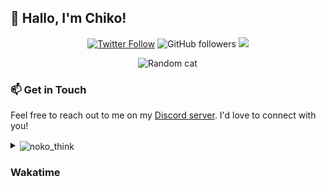 ## 👋 Hallo, I'm Chiko!

<div align="center">

[![Twitter Follow](https://img.shields.io/twitter/follow/chikoxq?label=Follow)](https://twitter.com/intent/follow?screen_name=chikoxq)
![GitHub followers](https://img.shields.io/github/followers/chikof?label=Follow&style=social)
![](https://komarev.com/ghpvc/?username=chikof&color=blue)

</div>

<a href="https://cataas.com">
<img src="https://cataas.com/cat?type=square" align="right" width="300"alt="Random cat">
</a>

<div><picture><img src="https://raw.githubusercontent.com/carbon-language/carbon-lang/refs/heads/trunk/docs/images/bumper.png" alt=""></picture></div>

### 📫 Get in Touch
Feel free to reach out to me on my [Discord server](https://discord.gg/sejc7TnX6N). I'd love to connect with you!

<details>
<summary>
<img src="https://cdn3.emoji.gg/emojis/64203-noko-think.png" width="35px" height="35px" alt="noko_think" align="center">

### Wakatime
</summary>

<!--START_SECTION:waka-->
![Code Time](http://img.shields.io/badge/Code%20Time-2%2C441%20hrs%2013%20mins-blue)

![Profile Views](http://img.shields.io/badge/Profile%20Views-0-blue)

![Lines of code](https://img.shields.io/badge/From%20Hello%20World%20I%27ve%20Written-9.8%20million%20lines%20of%20code-blue)

**🐱 My GitHub Data** 

> 📦 106.3 kB Used in GitHub's Storage 
 > 
> 🏆 454 Contributions in the Year 2025
 > 
> 💼 Opted to Hire
 > 
> 📜 42 Public Repositories 
 > 
> 🔑 33 Private Repositories 
 > 
**I'm a Night 🦉** 

```text
🌞 Morning                929 commits         █░░░░░░░░░░░░░░░░░░░░░░░░   04.77 % 
🌆 Daytime                6051 commits        ████████░░░░░░░░░░░░░░░░░   31.08 % 
🌃 Evening                9383 commits        ████████████░░░░░░░░░░░░░   48.20 % 
🌙 Night                  3105 commits        ████░░░░░░░░░░░░░░░░░░░░░   15.95 % 
```
📅 **I'm Most Productive on Sunday** 

```text
Monday                   2283 commits        ███░░░░░░░░░░░░░░░░░░░░░░   11.73 % 
Tuesday                  1341 commits        ██░░░░░░░░░░░░░░░░░░░░░░░   06.89 % 
Wednesday                2613 commits        ███░░░░░░░░░░░░░░░░░░░░░░   13.42 % 
Thursday                 2923 commits        ████░░░░░░░░░░░░░░░░░░░░░   15.01 % 
Friday                   3578 commits        █████░░░░░░░░░░░░░░░░░░░░   18.38 % 
Saturday                 2429 commits        ███░░░░░░░░░░░░░░░░░░░░░░   12.48 % 
Sunday                   4301 commits        ██████░░░░░░░░░░░░░░░░░░░   22.09 % 
```


📊 **This Week I Spent My Time On** 

```text
🕑︎ Time Zone: Europe/London

💬 Programming Languages: 
Nix                      3 hrs 47 mins       ██████████████████████░░░   86.29 % 
Go                       22 mins             ██░░░░░░░░░░░░░░░░░░░░░░░   08.63 % 
JSON                     5 mins              ░░░░░░░░░░░░░░░░░░░░░░░░░   01.91 % 
Makefile                 2 mins              ░░░░░░░░░░░░░░░░░░░░░░░░░   00.86 % 
Image (png)              1 min               ░░░░░░░░░░░░░░░░░░░░░░░░░   00.62 % 

🔥 Editors: 
Neovim                   4 hrs 24 mins       █████████████████████████   100.00 % 

💻 Operating System: 
Linux                    4 hrs 24 mins       █████████████████████████   100.00 % 
```

**I Mostly Code in TypeScript** 

```text
TypeScript               32 repos            ██████████░░░░░░░░░░░░░░░   41.56 % 
Rust                     28 repos            █████████░░░░░░░░░░░░░░░░   36.36 % 
Nix                      6 repos             ██░░░░░░░░░░░░░░░░░░░░░░░   07.79 % 
Lua                      3 repos             █░░░░░░░░░░░░░░░░░░░░░░░░   03.90 % 
Svelte                   1 repo              ░░░░░░░░░░░░░░░░░░░░░░░░░   01.30 % 
```




 Last Updated on 24/10/2025 00:15:08 UTC
<!--END_SECTION:waka-->

</details>

<!--
<p align="center">
     <a href="https://discord.gg/HhybNhchcC"><img src="https://invidget.switchblade.xyz/sejc7TnX6N" align="center" ><a>
</p> 
-->

